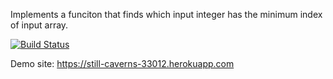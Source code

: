 Implements a funciton that finds which input integer has the minimum index of input array.

[![Build Status](https://travis-ci.com/sceran/pbApp.svg?branch=main)](https://travis-ci.com/sceran/pbApp)



Demo site: https://still-caverns-33012.herokuapp.com
